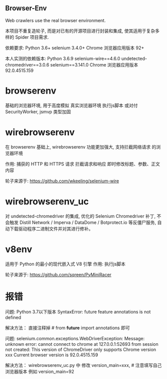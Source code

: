 ## Browser-Env
Web crawlers use the real browser environment.

本项目不重复造轮子, 而是对已有的开源项目进行封装和集成, 使其适用于复杂多样的 Spider 项目需求.

依赖要求:
Python 3.6+
selenium 3.4.0+
Chrome 浏览器应用版本 92+

本人实测的依赖版本:
Python 3.6.9
selenium-wire==4.6.0
undetected-chromedriver==3.0.6
selenium==3.141.0
Chrome 浏览器应用版本 92.0.4515.159

# browserenv
基础的浏览器环境, 用于高度模拟 真实浏览器环境 执行js脚本
或对付 SecurityWorker, jsmvp 类型加固

# wirebrowserenv
在 browserenv 基础上, wirebrowserenv 功能更加强大, 支持拦截网络请求 的浏览器环境

作用:
    捕获的 HTTP 和 HTTPS 请求
    拦截请求和响应
    即时修改标题、参数、正文内容

轮子来源于: https://github.com/wkeeling/selenium-wire

# wirebrowserenv_uc
对 undetected-chromedriver 的集成,
优化的 Selenium Chromedriver 补丁,
不会触发 Distill Network / Imperva / DataDome / Botprotect.io 等反僵尸服务,
自动下载驱动程序二进制文件并对其进行修补。

# v8env
适用于 Python 的最小的现代嵌入式 V8 引擎
作用:
    执行js脚本

轮子来源于: https://github.com/sqreen/PyMiniRacer

# 报错
问题:
    Python 3.7以下版本
    SyntaxError: future feature annotations is not defined

解决方法：
    直接注释掉 # from __future__ import annotations 即可

问题:
    selenium.common.exceptions.WebDriverException: Message: unknown error: cannot connect to chrome at 127.0.0.1:52693
    from session not created: This version of ChromeDriver only supports Chrome version xxx
    Current browser version is 92.0.4515.159

解决方法：
    wirebrowserenv_uc.py 中 修改 version_main=xxx, # 注意填写自己浏览器版本
    例如 version_main=92
